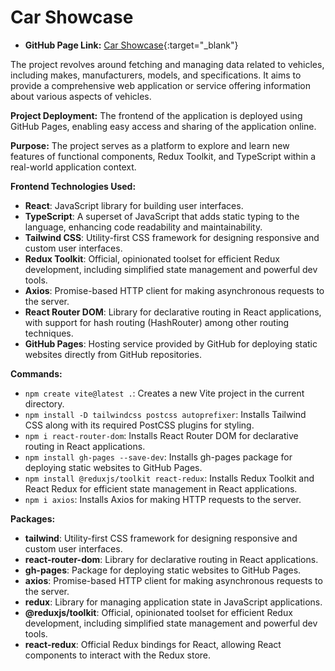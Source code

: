 # **Car Showcase**

- **GitHub Page Link:** [Car Showcase](https://arunvbiradar.github.io/carshow/){:target="_blank"}

The project revolves around fetching and managing data related to vehicles, including makes, manufacturers, models, and specifications. It aims to provide a comprehensive web application or service offering information about various aspects of vehicles.

**Project Deployment:**
The frontend of the application is deployed using GitHub Pages, enabling easy access and sharing of the application online.

**Purpose:**
The project serves as a platform to explore and learn new features of functional components, Redux Toolkit, and TypeScript within a real-world application context.

**Frontend Technologies Used:**

- **React**: JavaScript library for building user interfaces.
- **TypeScript**: A superset of JavaScript that adds static typing to the language, enhancing code readability and maintainability.
- **Tailwind CSS**: Utility-first CSS framework for designing responsive and custom user interfaces.
- **Redux Toolkit**: Official, opinionated toolset for efficient Redux development, including simplified state management and powerful dev tools.
- **Axios**: Promise-based HTTP client for making asynchronous requests to the server.
- **React Router DOM**: Library for declarative routing in React applications, with support for hash routing (HashRouter) among other routing techniques.
- **GitHub Pages**: Hosting service provided by GitHub for deploying static websites directly from GitHub repositories.

**Commands:**

- `npm create vite@latest .`: Creates a new Vite project in the current directory.
- `npm install -D tailwindcss postcss autoprefixer`: Installs Tailwind CSS along with its required PostCSS plugins for styling.
- `npm i react-router-dom`: Installs React Router DOM for declarative routing in React applications.
- `npm install gh-pages --save-dev`: Installs gh-pages package for deploying static websites to GitHub Pages.
- `npm install @reduxjs/toolkit react-redux`: Installs Redux Toolkit and React Redux for efficient state management in React applications.
- `npm i axios`: Installs Axios for making HTTP requests to the server.

**Packages:**

- **tailwind**: Utility-first CSS framework for designing responsive and custom user interfaces.
- **react-router-dom**: Library for declarative routing in React applications.
- **gh-pages**: Package for deploying static websites to GitHub Pages.
- **axios**: Promise-based HTTP client for making asynchronous requests to the server.
- **redux**: Library for managing application state in JavaScript applications.
- **@reduxjs/toolkit**: Official, opinionated toolset for efficient Redux development, including simplified state management and powerful dev tools.
- **react-redux**: Official Redux bindings for React, allowing React components to interact with the Redux store.
